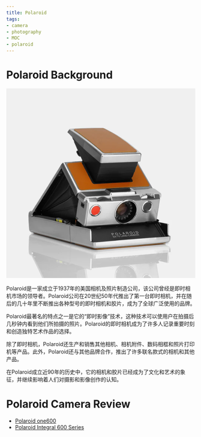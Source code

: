 ```yaml
---
title: Polaroid
tags:
- camera
- photography
- MOC
- polaroid
---
```


# Polaroid Background

![](Photography/Cameras_Research/Polaroid/attachments/Pasted%20image%2020230330195031.png)

Polaroid是一家成立于1937年的美国相机及照片制造公司，该公司曾经是即时相机市场的领导者。Polaroid公司在20世纪50年代推出了第一台即时相机，并在随后的几十年里不断推出各种型号的即时相机和胶片，成为了全球广泛使用的品牌。

Polaroid最著名的特点之一是它的“即时影像”技术，这种技术可以使用户在拍摄后几秒钟内看到他们所拍摄的照片。Polaroid的即时相机成为了许多人记录重要时刻和创造独特艺术作品的选择。

除了即时相机，Polaroid还生产和销售其他相机、相机附件、数码相框和照片打印机等产品。此外，Polaroid还与其他品牌合作，推出了许多联名款式的相机和其他产品。

在Polaroid成立近90年的历史中，它的相机和胶片已经成为了文化和艺术的象征，并继续影响着人们对摄影和影像创作的认知。

# Polaroid Camera Review

* [Polaroid one600](Photography/Cameras_Research/Polaroid/Polaroid_one600.md)
* [Polaroid Integral 600 Series](Photography/Cameras_Research/Polaroid/Polaroid_600.md)

